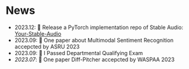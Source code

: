 # News
- 2023.12: 🚀 Release a PyTorch implementation repo of Stable Audio: [Your-Stable-Audio](https://github.com/haidog-yaqub/Your-Stable-Audio)
- 2023.09: 🎉 One paper about Multimodal Sentiment Recognition accepcted by ASRU 2023
- 2023.09: 🎉 I Passed Departmental Qualifying Exam
- *2023.07*: 🎉 One paper Diff-Pitcher accepcted by WASPAA 2023
